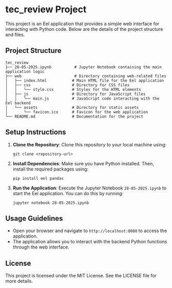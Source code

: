 # tec_review Project

This project is an Eel application that provides a simple web interface for interacting with Python code. Below are the details of the project structure and files.

## Project Structure

```
tec_review
├── 28-05-2025.ipynb          # Jupyter Notebook containing the main application logic
├── web                       # Directory containing web-related files
│   ├── index.html           # Main HTML file for the Eel application
│   ├── css                  # Directory for CSS files
│   │   └── style.css        # Styles for the HTML elements
│   ├── js                   # Directory for JavaScript files
│   │   └── main.js          # JavaScript code interacting with the Eel backend
│   └── assets               # Directory for static assets
│       └── favicon.ico      # Favicon for the web application
└── README.md                # Documentation for the project
```

## Setup Instructions

1. **Clone the Repository**: 
   Clone this repository to your local machine using:
   ```
   git clone <repository-url>
   ```

2. **Install Dependencies**: 
   Make sure you have Python installed. Then, install the required packages using:
   ```
   pip install eel pandas
   ```

3. **Run the Application**: 
   Execute the Jupyter Notebook `28-05-2025.ipynb` to start the Eel application. You can do this by running:
   ```
   jupyter notebook 28-05-2025.ipynb
   ```

## Usage Guidelines

- Open your browser and navigate to `http://localhost:8080` to access the application.
- The application allows you to interact with the backend Python functions through the web interface.

## License

This project is licensed under the MIT License. See the LICENSE file for more details.